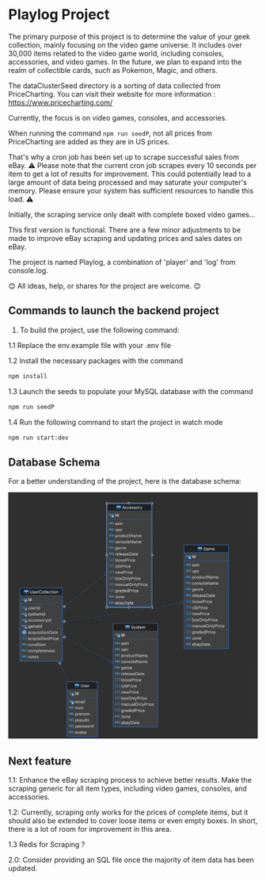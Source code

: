 # Playlog Project

The primary purpose of this project is to determine the value of your geek collection, mainly focusing on the video game universe. It includes over 30,000 items related to the video game world, including consoles, accessories, and video games. In the future, we plan to expand into the realm of collectible cards, such as Pokemon, Magic, and others.

The dataClusterSeed directory is a sorting of data collected from PriceCharting. You can visit their website for more information : https://www.pricecharting.com/

Currently, the focus is on video games, consoles, and accessories.

When running the command `npm run seedP`, not all prices from PriceCharting are added as they are in US prices.

That's why a cron job has been set up to scrape successful sales from eBay. ⚠️ Please note that the current cron job scrapes every 10 seconds per item to get a lot of results for improvement. This could potentially lead to a large amount of data being processed and may saturate your computer's memory. Please ensure your system has sufficient resources to handle this load. ⚠️

Initially, the scraping service only dealt with complete boxed video games...

This first version is functional. There are a few minor adjustments to be made to improve eBay scraping and updating prices and sales dates on eBay.

The project is named Playlog, a combination of 'player' and 'log' from console.log.

😊 All ideas, help, or shares for the project are welcome. 😊

## Commands to launch the backend project

1. To build the project, use the following command:

1.1 Replace the env.example file with your .env file

1.2 Install the necessary packages with the command

```bash
npm install
```

1.3 Launch the seeds to populate your MySQL database with the command

```bash
npm run seedP
```

1.4 Run the following command to start the project in watch mode

```bash
npm run start:dev
```

## Database Schema

For a better understanding of the project, here is the database schema:

![Database Schema](/img/Database.png)

## Next feature 

1.1: Enhance the eBay scraping process to achieve better results. Make the scraping generic for all item types, including video games, consoles, and accessories.

1.2: Currently, scraping only works for the prices of complete items, but it should also be extended to cover loose items or even empty boxes. In short, there is a lot of room for improvement in this area.

1.3 Redis for Scraping ? 

2.0: Consider providing an SQL file once the majority of item data has been updated.